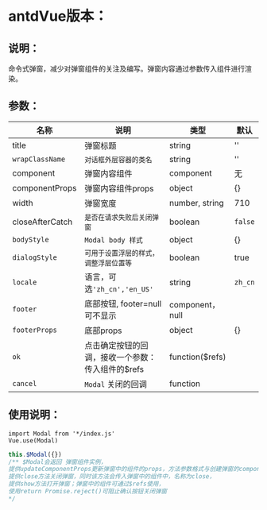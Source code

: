 # antdVue版本：

## 说明：

命令式弹窗，减少对弹窗组件的关注及编写。弹窗内容通过参数传入组件进行渲染。

## 参数：


| 名称            | 说明                                              | 类型            | 默认    |
| --------------- | ------------------------------------------------- | --------------- | ------- |
| title           | 弹窗标题                                          | string          | ''      |
| `wrapClassName` | `对话框外层容器的类名`                            | string          | ''      |
| component       | 弹窗内容组件                                      | component       | 无      |
| componentProps  | 弹窗内容组件props                                 | object          | {}      |
| width           | 弹窗宽度                                          | number, string | 710     |
| closeAfterCatch | `是否在请求失败后关闭弹窗`                        | boolean         | `false` |
| `bodyStyle`     | `Modal body 样式`                                 | object          | {}      |
| `dialogStyle`   | `可用于设置浮层的样式，调整浮层位置等`            | boolean         | true    |
| `locale`        | 语言，可选`'zh_cn','en_US'`                       | string          | `zh_cn` |
| `footer`        | 底部按钮, footer=null可不显示                     | component，null |         |
| `footerProps`   | 底部props                                         | object          | {}      |
| `ok`            | 点击确定按钮的回调，接收一个参数：传入组件的$refs | function($refs) |         |
| `cancel`        | `Modal` 关闭的回调                               | function        |         |

## 使用说明：

```
import Modal from '*/index.js'
Vue.use(Modal)
```

```js
this.$Modal({})
/** $Modal会返回 弹窗组件实例，
提供updateComponentProps更新弹窗中的组件的props，方法参数格式与创建弹窗的componentProps一致，
提供close方法关闭弹窗，同时该方法会传入弹窗中的组件中，名称为close，
提供show方法打开弹窗；弹窗中的组件可通过$refs使用，
使用return Promise.reject()可阻止确认按钮关闭弹窗
*/
```
